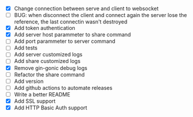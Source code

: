 
- [x] Change connection between serve and client to websocket
- [ ] BUG: when disconnect the client and connect again the server lose the reference, the last connectin wasn't destroyed 
- [x] Add token authentication
- [x] Add server host parammeter to share command
- [ ] Add port parammeter to server command
- [ ] Add tests
- [ ] Add server customized logs
- [ ] Add share customized logs
- [x] Remove gin-gonic debug logs
- [ ] Refactor the share command
- [ ] Add version
- [ ] Add github actions to automate releases
- [ ] Write a better README
- [x] Add SSL support
- [x] Add HTTP Basic Auth support